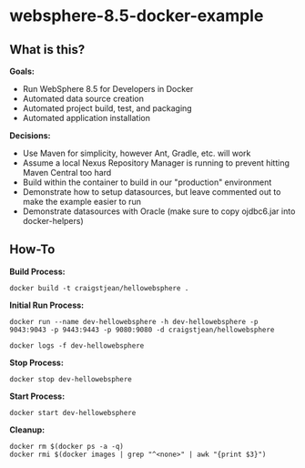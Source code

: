 websphere-8.5-docker-example
=================

What is this?
-----

**Goals:**

* Run WebSphere 8.5 for Developers in Docker
* Automated data source creation
* Automated project build, test, and packaging
* Automated application installation

**Decisions:**

* Use Maven for simplicity, however Ant, Gradle, etc. will work
* Assume a local Nexus Repository Manager is running to prevent hitting Maven Central too hard
* Build within the container to build in our "production" environment
* Demonstrate how to setup datasources, but leave commented out to make the example easier to run
* Demonstrate datasources with Oracle (make sure to copy ojdbc6.jar into docker-helpers)

How-To
-----

**Build Process:**

```
docker build -t craigstjean/hellowebsphere .
```

**Initial Run Process:**

```
docker run --name dev-hellowebsphere -h dev-hellowebsphere -p 9043:9043 -p 9443:9443 -p 9080:9080 -d craigstjean/hellowebsphere

docker logs -f dev-hellowebsphere
```

**Stop Process:**

```
docker stop dev-hellowebsphere
```

**Start Process:**

```
docker start dev-hellowebsphere
```

**Cleanup:**

```
docker rm $(docker ps -a -q)
docker rmi $(docker images | grep "^<none>" | awk "{print $3}")
```

